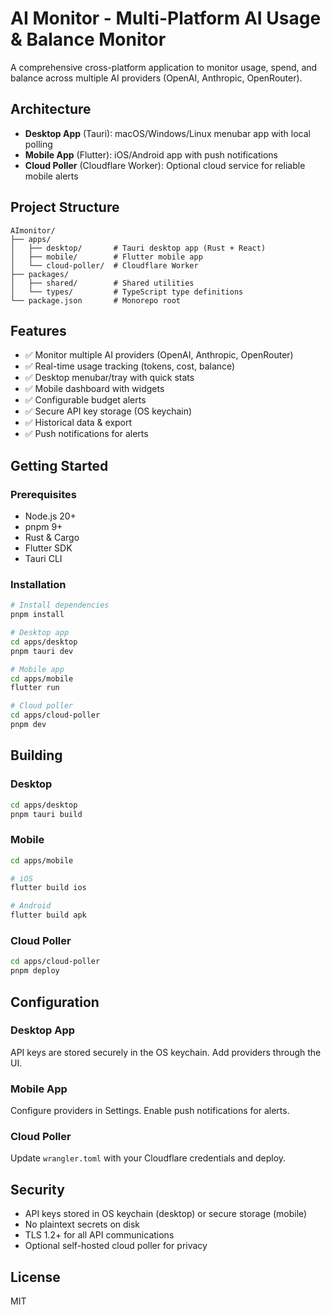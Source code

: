 # AI Monitor - Multi-Platform AI Usage & Balance Monitor

A comprehensive cross-platform application to monitor usage, spend, and balance across multiple AI providers (OpenAI, Anthropic, OpenRouter).

## Architecture

- **Desktop App** (Tauri): macOS/Windows/Linux menubar app with local polling
- **Mobile App** (Flutter): iOS/Android app with push notifications
- **Cloud Poller** (Cloudflare Worker): Optional cloud service for reliable mobile alerts

## Project Structure

```
AImonitor/
├── apps/
│   ├── desktop/       # Tauri desktop app (Rust + React)
│   ├── mobile/        # Flutter mobile app
│   └── cloud-poller/  # Cloudflare Worker
├── packages/
│   ├── shared/        # Shared utilities
│   └── types/         # TypeScript type definitions
└── package.json       # Monorepo root
```

## Features

- ✅ Monitor multiple AI providers (OpenAI, Anthropic, OpenRouter)
- ✅ Real-time usage tracking (tokens, cost, balance)
- ✅ Desktop menubar/tray with quick stats
- ✅ Mobile dashboard with widgets
- ✅ Configurable budget alerts
- ✅ Secure API key storage (OS keychain)
- ✅ Historical data & export
- ✅ Push notifications for alerts

## Getting Started

### Prerequisites

- Node.js 20+
- pnpm 9+
- Rust & Cargo
- Flutter SDK
- Tauri CLI

### Installation

```bash
# Install dependencies
pnpm install

# Desktop app
cd apps/desktop
pnpm tauri dev

# Mobile app
cd apps/mobile
flutter run

# Cloud poller
cd apps/cloud-poller
pnpm dev
```

## Building

### Desktop

```bash
cd apps/desktop
pnpm tauri build
```

### Mobile

```bash
cd apps/mobile

# iOS
flutter build ios

# Android
flutter build apk
```

### Cloud Poller

```bash
cd apps/cloud-poller
pnpm deploy
```

## Configuration

### Desktop App

API keys are stored securely in the OS keychain. Add providers through the UI.

### Mobile App

Configure providers in Settings. Enable push notifications for alerts.

### Cloud Poller

Update `wrangler.toml` with your Cloudflare credentials and deploy.

## Security

- API keys stored in OS keychain (desktop) or secure storage (mobile)
- No plaintext secrets on disk
- TLS 1.2+ for all API communications
- Optional self-hosted cloud poller for privacy

## License

MIT